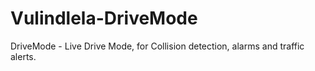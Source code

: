 # Vulindlela-DriveMode
DriveMode - Live Drive Mode, for Collision detection, alarms and traffic alerts.
